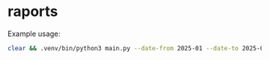 # raports

Example usage:

```bash
clear && .venv/bin/python3 main.py --date-from 2025-01 --date-to 2025-03 template01 raport01 | less -R
```
